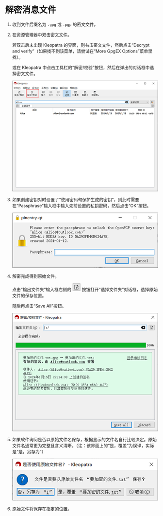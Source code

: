 # 解密消息文件

1. 收到文件后缀名为 `.gpg` 或 `.pgp` 的密文文件。

2. 在资源管理器中双击密文文件。

    若双击后未出现 Kleopatra 的界面，则右击密文文件，然后点击“Decrypt and verify”（如果找不到该菜单，请尝试在“More GpgEX Options”菜单里找）。

    或在 Kleopatra 中点击工具栏的“解密/校验”按钮，然后在弹出的对话框中选择密文文件。

    ![解密/校验按钮](decrypting-message/decrypting-button.png)

3. 如果创建密钥对时设置了“使用密码句保护生成的密钥”，则此时需要在“Passphrase”输入框中输入先前设置的私钥密码，然后点击“OK”按钮。

    ![输入私钥密码](shared/entering-private-key-passphrase.png)

4. 解密完成得到原始文件。

    点击“输出文件夹”输入框右侧的 ![设置输出路径按钮](decrypting-message/setting-output-path-button.png) 按钮打开“选择文件夹”对话框，选择原始文件的保存位置。
    
    随后再点击“Save All”按钮。

    ![解密的文件](decrypting-message/decrypted-file.png)

5. 如果软件询问是否以原始文件名保存，根据显示的文件名自行比较决定。原始文件名通常更为完整且含义清晰。（注：该界面上的“是，覆盖”为误译，实际是“是，另存为”）

    ![是否原始文件名保存](decrypting-message/saving-with-original-file-name.png)

6. 原始文件将保存在指定的位置。